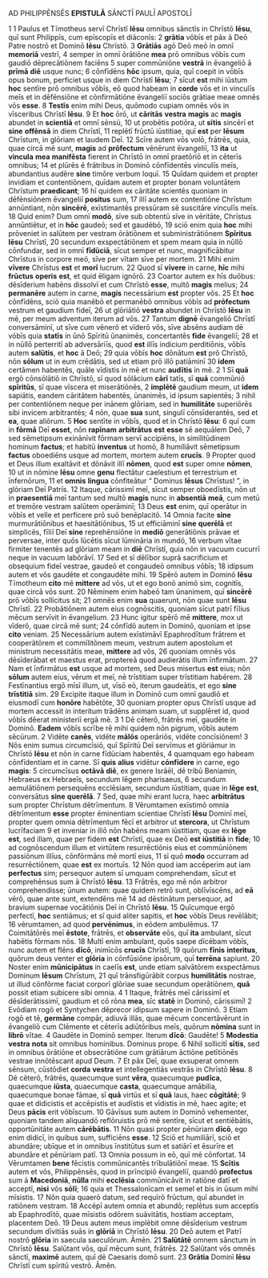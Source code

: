 AD PHILIPPĒNSĒS **EPISTULĀ** SĀNCTĪ PAULĪ APOSTOLĪ

1 
1 Paulus et Tīmotheus servī Chrīstī **Iēsu** omnibus sānctīs in Chrīstō **Iēsu**, quī sunt Philippīs, cum epīscopīs et diāconīs:
2 **grātia** vōbīs et pāx ā Deō Patre nostrō et Dominō **Iēsu** Chrīstō.
3 **Grātiās** agō Deō meō in omnī **memoriā** vestrī,
4 semper in omnī ōrātiōne **mea** prō omnibus vōbīs cum gaudiō dēprecātiōnem faciēns
5 super commūniōne **vestrā** in ēvangeliō ā **prīmā** **diē** usque nunc;
6 cōnfīdēns **hōc** ipsum, quia, quī coepit in vōbīs opus bonum, perficiet usque in diem Chrīstī **Iēsu**;
7 sīcut **est** mihi iūstum **hoc** sentīre prō omnibus vōbīs, eō quod habeam in **corde** vōs et in vinculīs meīs et in dēfēnsiōne et cōnfirmātiōne ēvangeliī sociōs grātiae meae omnēs vōs **esse**.
8 **Testīs** enim mihi Deus, quōmodo cupiam omnēs vōs in vīsceribus Chrīstī **Iēsu**.
9 Et **hoc** ōrō, ut **cāritās** **vestra** **magis** ac **magis** abundet in **scientiā** et omnī sēnsū,
10 ut probētis potiōra, ut **sītis** sincērī et **sine** **offēnsā** in diem Chrīstī,
11 replētī frūctū iūstitiae, quī **est** per **Iēsum** Chrīstum, in glōriam et laudem Deī.
12 Scīre autem vōs volō, frātrēs, quia, quae circā mē sunt, **magis** ad **prōfectum** vēnērunt ēvangeliī,
13 **ita** ut **vincula** **mea** **manifēsta** fierent in Chrīstō in omnī praetōriō et in cēterīs omnibus;
14 et plūrēs ē frātribus in Dominō cōnfīdentēs vinculīs meīs, abundantius audēre **sine** timōre verbum loquī.
15 Quīdam quidem et propter invidiam et contentiōnem, quīdam autem et propter bonam voluntātem Chrīstum **praedicant**;
16 hī quidem ex cāritāte scientēs quoniam in dēfēnsiōnem ēvangeliī **positus** sum,
17 illī autem ex contentiōne Chrīstum annūntiant, nōn **sincērē**, exīstimantēs pressūram sē suscitāre vinculīs meīs.
18 Quid enim? Dum omnī **modō**, sīve sub obtentū sīve in vēritāte, Chrīstus annūntiētur, et in **hōc** gaudeō; sed et gaudēbō,
19 sciō enim quia **hoc** mihi prōveniet in salūtem per vestram ōrātiōnem et subministrātiōnem **Spīritus** **Iēsu** Chrīstī,
20 secundum exspectātiōnem et spem meam quia in nūllō cōnfundar, sed in omnī **fīdūciā**, sīcut semper et nunc, magnificābitur Chrīstus in corpore meō, sīve per vītam sīve per mortem.
21 Mihi enim **vīvere** Chrīstus **est** et **morī** lucrum.
22 Quod sī **vīvere** in carne, **hīc** mihi **frūctus** **operis** **est**, et quid ēligam ignōrō.
23 Coartor autem ex hīs duōbus: dēsīderium habēns dissolvī et cum Chrīstō **esse**, multō **magis** melius;
24 **permanēre** autem in carne, **magis** necessārium **est** propter vōs.
25 Et **hoc** cōnfīdēns, sciō quia manēbō et permanēbō omnibus vōbīs ad **prōfectum** vestrum et gaudium fideī,
26 ut glōriātiō **vestra** abundet in Chrīstō **Iēsu** in mē, per meum adventum iterum ad vōs.
27 Tantum **dignē** ēvangeliō Chrīstī conversāminī, ut sīve cum vēnerō et vīderō vōs, sīve absēns audiam dē vōbīs quia **statīs** in ūnō Spīritū ūnanimēs, concertantēs **fide** ēvangeliī;
28 et in nūllō perterritī ab adversāriīs, quod **est** illīs indicium perditiōnis, vōbīs autem **salūtis**, et **hoc** ā Deō;
29 quia vōbīs **hoc** dōnātum **est** prō Chrīstō, nōn **sōlum** ut in eum crēdātis, sed ut etiam prō illō patiāminī
30 **idem** certāmen habentēs, quāle vīdistis in mē et nunc **audītis** in mē.
2
1 Sī **quā** ergō cōnsōlātiō in Chrīstō, sī quod sōlācium **cārī** tatīs, sī **quā** commūniō **spīritūs**, sī quae vīscera et miserātiōnēs,
2 **implētē** gaudium meum, ut **idem** sapiātis, eandem cāritātem habentēs, ūnanimēs, id ipsum sapientēs;
3 nihil per contentiōnem neque per inānem glōriam, sed in **humilitāte** superiōrēs sibi invicem arbitrantēs;
4 nōn, quae **sua** sunt, singulī cōnsīderantēs, sed et **ea**, quae aliōrum.
5 **Hoc** sentīte in vōbīs, quod et in Chrīstō **Iēsu**:
6 quī cum in **fōrmā** Deī **esset**,
nōn **rapīnam** **arbitrātus** **est** **esse** sē aequālem Deō,
7 sed sēmetipsum exinānīvit fōrmam servī accipiēns,
in similitūdinem hominum **factus**;
et habitū **inventus** ut homō,
8 humiliāvit sēmetipsum **factus** oboediēns usque ad mortem,
mortem autem **crucīs**.
9 Propter quod et Deus illum exaltāvit
et dōnāvit illī **nōmen**,
quod **est** super omne **nōmen**,
10 ut in nōmine **Iēsu** omne **genu** flectātur
caelestium et terrestrium et īnfernōrum,
11 et **omnis** **lingua** cōnfiteātur
“ Dominus **Iēsus** Chrīstus! ”,
in glōriam Deī Patrīs.
12 Itaque, cārissimī meī, sīcut semper oboedīstis, nōn ut in **praesentiā** meī tantum sed multō **magis** nunc in **absentiā** **meā**, cum metū et tremōre vestram salūtem operāminī;
13 Deus **est** enim, quī operātur in vōbīs et velle et perficere prō suō benēplacitō.
14 Omnia facite **sine** murmurātiōnibus et haesitātiōnibus,
15 ut efficiāminī **sine** **querēlā** et simplicēs, fīliī Deī **sine** reprehēnsiōne in **mediō** generātiōnis prāvae et perversae, inter quōs lūcētis sīcut lūmināria in mundō,
16 verbum vītae firmiter tenentēs ad glōriam meam in **diē** Chrīstī, quia nōn in vacuum cucurrī neque in vacuum labōrāvī.
17 Sed et sī dēlībor suprā sacrificium et obsequium fideī vestrae, gaudeō et congaudeō omnibus vōbīs;
18 idipsum autem et vōs gaudēte et congaudēte mihi.
19 Spērō autem in Dominō **Iēsu** Tīmotheum **cito** mē **mittere** ad vōs, ut et ego bonō animō sim, cognitīs, quae circā vōs sunt.
20 Nēminem enim habeō tam ūnanimem, quī **sincērē** prō vōbīs sollicitus sit;
21 omnēs enim **sua** quaerunt, nōn quae sunt **Iēsu** Chrīstī.
22 Probātiōnem autem eius cognōscitis, quoniam sīcut patrī fīlius mēcum servīvit in ēvangelium.
23 Hunc igitur spērō mē **mittere**, mox ut vīderō, quae circā mē sunt;
24 cōnfīdō autem in Dominō, quoniam et ipse **cito** veniam.
25 Necessārium autem exīstimāvī Epaphrodītum frātrem et cooperātōrem et commīlitōnem meum, vestrum autem apostolum et ministrum necessitātis meae, **mittere** ad vōs,
26 quoniam omnēs vōs dēsīderābat et maestus erat, proptereā quod audierātis illum īnfirmātum.
27 Nam et īnfirmātus **est** usque ad mortem, sed Deus misertus **est** eius; nōn **sōlum** autem eius, vērum et meī, nē trīstitiam super trīstitiam habērem.
28 Festīnantius ergō mīsī illum, ut, vīsō eō, iterum gaudeātis, et ego **sine** **trīstitiā** sim.
29 Excipite itaque illum in Dominō cum omnī gaudiō et eiusmodī cum **honōre** habētōte,
30 quoniam propter opus Chrīstī usque ad mortem accessit in interitum trādēns animam suam, ut supplēret id, quod vōbīs dēerat ministeriī ergā mē.
3
1 Dē cēterō, frātrēs meī, gaudēte in Dominō. **Eadem** vōbīs scrībe rē mihi quidem nōn pigrum, vōbīs autem sēcūrum.
2 Vidēte **canēs**, vidēte **mālōs** operāriōs, vidēte concīsiōnem!
3 Nōs enim sumus circumcīsiō, quī Spīritū Deī servīmus et glōriāmur in Chrīstō **Iēsu** et nōn in carne fīdūciam habentēs,
4 quamquam ego habeam cōnfīdentiam et in carne. Sī **quis** **alius** vidētur **cōnfīdere** in carne, ego **magis**:
5 circumcīsus **octāvā** **diē**, ex genere Isrāēl, dē tribū Beniamin, Hebraeus ex Hebraeīs, secundum lēgem pharisaeus,
6 secundum aemulātiōnem persequēns ecclēsiam, secundum iūstitiam, quae in **lēge** **est**, conversātus **sine** **querēlā**.
7 Sed, quae mihi erant lucra, haec **arbitrātus** sum propter Chrīstum dētrīmentum.
8 Vērumtamen exīstimō omnia dētrīmentum **esse** propter ēminentiam scientiae Chrīstī **Iēsu** Dominī meī, propter quem omnia dētrīmentum fēcī et arbitror ut **stercora**, ut Chrīstum lucrīfaciam
9 et inveniar in illō nōn habēns meam iūstitiam, quae ex **lēge** **est**, sed illam, quae per fidem **est** Chrīstī, quae ex Deō **est** **iūstitiā** in **fide**;
10 ad cognōscendum illum et virtūtem resurrēctiōnis eius et commūniōnem passiōnum illīus, cōnfōrmāns mē mortī eius,
11 sī quō **modo** occurram ad resurrēctiōnem, quae **est** ex mortuīs.
12 Nōn quod iam accēperim aut iam **perfectus** sim; persequor autem sī umquam comprehendam, sīcut et comprehēnsus sum ā Chrīstō **Iēsu**.
13 Frātrēs, ego mē nōn arbitror comprehendisse; ūnum autem: quae quidem retrō sunt, oblīvīscēns, ad **eā** vērō, quae ante sunt, extendēns mē
14 ad dēstinātum persequor, ad bravium supernae vocātiōnis Deī in Chrīstō **Iēsu**.
15 Quīcumque ergō perfectī, **hoc** sentiāmus; et sī quid aliter sapitis, et **hoc** vōbīs Deus revēlābit;
16 vērumtamen, ad quod **pervēnimus**, in eōdem ambulēmus.
17 Coimitātōrēs meī **ēstote**, frātrēs, et **observāte** eōs, quī **ita** ambulant, sīcut habētis fōrmam nōs.
18 Multī enim ambulant, quōs saepe dīcēbam vōbīs, nunc autem et flēns **dīcō**, inimīcōs **crucīs** Chrīstī,
19 quōrum **fīnis** **interitus**, quōrum deus venter et **glōria** in cōnfūsiōne ipsōrum, quī **terrēna** sapiunt.
20 Noster enim **mūnicipātus** in caelīs **est**, unde etiam salvātōrem exspectāmus Dominum **Iēsum** Chrīstum,
21 quī trānsfigūrābit corpus **humilitātis** nostrae, ut illud cōnfōrme faciat corporī glōriae suae secundum operātiōnem, **quā** possit etiam subicere sibi omnia.
4
1 Itaque, frātrēs meī cārissimī et dēsīderātissimī, gaudium et cō rōna **mea**, sīc **statē** in Dominō, cārissimī!
2 Evōdiam rogō et Syntychen dēprecor idipsum sapere in Dominō.
3 Etiam rogō et tē, **germāne** compār, adiuvā illās, quae mēcum concertāvērunt in ēvangeliō cum Clēmente et cēterīs adiūtōribus meīs, quōrum **nōmina** sunt in **librō** vītae.
4 Gaudēte in Dominō semper. Iterum **dīcō**: Gaudēte!
5 **Modestia** **vestra** **nota** sit omnibus hominibus. Dominus prope.
6 Nihil sollicitī **sītis**, sed in omnibus ōrātiōne et obsecrātiōne cum grātiārum āctiōne petītiōnēs vestrae innōtēscant apud Deum.
7 Et pāx Deī, quae exsuperat omnem sēnsum, cūstōdiet **corda** **vestra** et intellegentiās vestrās in Chrīstō **Iēsu**.
8 Dē cēterō, frātrēs, quaecumque sunt **vēra**, quaecumque **pudīca**, quaecumque **iūsta**, quaecumque **casta**, quaecumque amābilia, quaecumque bonae fāmae, sī **quā** virtūs et sī **quā** laus, haec **cōgitātē**;
9 quae et didicistis et accēpistis et audīstis et vīdistis in mē, haec agite; et Deus **pācis** erit vōbīscum.
10 Gāvīsus sum autem in Dominō vehementer, quoniam tandem aliquandō reflōruistis prō mē sentīre, sīcut et sentiēbātis, opportūnitāte autem **cārēbātis**.
11 Nōn quasi propter pēnūriam **dīcō**, ego enim didicī, in quibus sum, sufficiēns **esse**.
12 Sciō et humiliārī, sciō et abundāre; ubīque et in omnibus īnstitūtus sum et satiārī et ēsurīre et abundāre et pēnūriam patī.
13 Omnia possum in eō, quī mē cōnfortat.
14 Vērumtamen **bene** fēcistis commūnicantēs trībulātiōnī meae.
15 **Scītis** autem et vōs, Philippēnsēs, quod in prīncipiō ēvangeliī, quandō **profectus** sum ā **Macedoniā**, **nūlla** mihi **ecclēsia** commūnicāvit in ratiōne datī et acceptī, **nisi** vōs **sōlī**;
16 quia et Thessalonīcam et semel et bis in ūsum mihi mīsistis.
17 Nōn quia quaerō datum, sed requīrō frūctum, quī abundet in ratiōnem vestram.
18 Accēpī autem omnia et abundō; replētus sum acceptīs ab Epaphrodītō, quae mīsistis odōrem suāvitātis, hostiam acceptam, placentem Deō.
19 Deus autem meus implēbit omne dēsīderium vestrum secundum dīvitiās suās in **glōriā** in Chrīstō **Iēsu**.
20 Deō autem et Patrī nostrō **glōria** in saecula saeculōrum. Āmēn.
21 **Salūtātē** omnem sānctum in Chrīstō **Iēsu**. Salūtant vōs, quī mēcum sunt, frātrēs.
22 Salūtant vōs omnēs sānctī, **maximē** autem, quī dē Caesaris domō sunt.
23 **Grātia** Dominī **Iēsu** Chrīstī cum spīritū vestrō. Āmēn.

